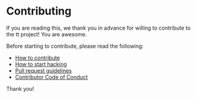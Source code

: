 # Contributing

If you are reading this, we thank you in advance for willing to contribute to the tt project! You are awesome.

Before starting to contribute, please read the following:

* [How to contribute]()
* [How to start hacking]()
* [Pull request guidelines]()
* [Contributor Code of Conduct]()

Thank you!

